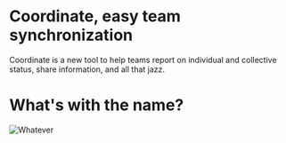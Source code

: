 # Coordinate, easy team synchronization

Coordinate is a new tool to help teams report on individual and collective status, share information, and all that jazz.

# What's with the name?

![Whatever](https://bitbucket.org/birryree/coordinate/raw/master/resources/images/totoro.gif)
